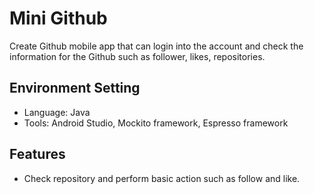 # Mini Github
Create Github mobile app that can login into the account and check the information for the Github such as follower, likes, repositories. 

## Environment Setting
- Language: Java
- Tools: Android Studio, Mockito framework, Espresso framework

## Features
- Check repository and perform basic action such as follow and like.
